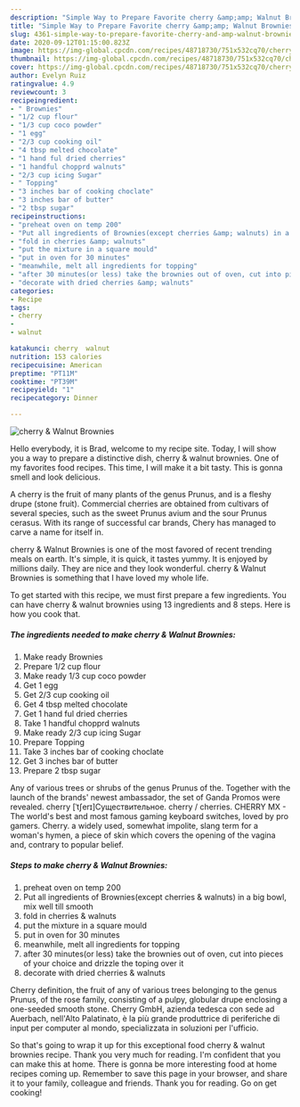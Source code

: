 ```yaml
---
description: "Simple Way to Prepare Favorite cherry &amp;amp; Walnut Brownies"
title: "Simple Way to Prepare Favorite cherry &amp;amp; Walnut Brownies"
slug: 4361-simple-way-to-prepare-favorite-cherry-and-amp-walnut-brownies
date: 2020-09-12T01:15:00.823Z
image: https://img-global.cpcdn.com/recipes/48718730/751x532cq70/cherry-walnut-brownies-recipe-main-photo.jpg
thumbnail: https://img-global.cpcdn.com/recipes/48718730/751x532cq70/cherry-walnut-brownies-recipe-main-photo.jpg
cover: https://img-global.cpcdn.com/recipes/48718730/751x532cq70/cherry-walnut-brownies-recipe-main-photo.jpg
author: Evelyn Ruiz
ratingvalue: 4.9
reviewcount: 3
recipeingredient:
- " Brownies"
- "1/2 cup flour"
- "1/3 cup coco powder"
- "1 egg"
- "2/3 cup cooking oil"
- "4 tbsp melted chocolate"
- "1 hand ful dried cherries"
- "1 handful chopprd walnuts"
- "2/3 cup icing Sugar"
- " Topping"
- "3 inches bar of cooking choclate"
- "3 inches bar of butter"
- "2 tbsp sugar"
recipeinstructions:
- "preheat oven on temp 200"
- "Put all ingredients of Brownies(except cherries &amp; walnuts) in a big bowl, mix well till smooth"
- "fold in cherries &amp; walnuts"
- "put the mixture in a square mould"
- "put in oven for 30 minutes"
- "meanwhile, melt all ingredients for topping"
- "after 30 minutes(or less) take the brownies out of oven, cut into pieces of your choice and drizzle the toping over it"
- "decorate with dried cherries &amp; walnuts"
categories:
- Recipe
tags:
- cherry
- 
- walnut

katakunci: cherry  walnut 
nutrition: 153 calories
recipecuisine: American
preptime: "PT11M"
cooktime: "PT39M"
recipeyield: "1"
recipecategory: Dinner

---
```



![cherry &amp; Walnut Brownies](https://img-global.cpcdn.com/recipes/48718730/751x532cq70/cherry-walnut-brownies-recipe-main-photo.jpg)

Hello everybody, it is Brad, welcome to my recipe site. Today, I will show you a way to prepare a distinctive dish, cherry &amp; walnut brownies. One of my favorites food recipes. This time, I will make it a bit tasty. This is gonna smell and look delicious.

A cherry is the fruit of many plants of the genus Prunus, and is a fleshy drupe (stone fruit). Commercial cherries are obtained from cultivars of several species, such as the sweet Prunus avium and the sour Prunus cerasus. With its range of successful car brands, Chery has managed to carve a name for itself in.

cherry &amp; Walnut Brownies is one of the most favored of recent trending meals on earth. It's simple, it is quick, it tastes yummy. It is enjoyed by millions daily. They are nice and they look wonderful. cherry &amp; Walnut Brownies is something that I have loved my whole life.


To get started with this recipe, we must first prepare a few ingredients. You can have cherry &amp; walnut brownies using 13 ingredients and 8 steps. Here is how you cook that.

<!--inarticleads1-->

##### The ingredients needed to make cherry &amp; Walnut Brownies:

1. Make ready  Brownies
1. Prepare 1/2 cup flour
1. Make ready 1/3 cup coco powder
1. Get 1 egg
1. Get 2/3 cup cooking oil
1. Get 4 tbsp melted chocolate
1. Get 1 hand ful dried cherries
1. Take 1 handful chopprd walnuts
1. Make ready 2/3 cup icing Sugar
1. Prepare  Topping
1. Take 3 inches bar of cooking choclate
1. Get 3 inches bar of butter
1. Prepare 2 tbsp sugar


Any of various trees or shrubs of the genus Prunus of the. Together with the launch of the brands&#39; newest ambassador, the set of Ganda Promos were revealed. cherry [ˈtʃerɪ]Существительное. cherry / cherries. CHERRY MX - The world&#39;s best and most famous gaming keyboard switches, loved by pro gamers. Cherry. a widely used, somewhat impolite, slang term for a woman&#39;s hymen, a piece of skin which covers the opening of the vagina and, contrary to popular belief. 

<!--inarticleads2-->

##### Steps to make cherry &amp; Walnut Brownies:

1. preheat oven on temp 200
1. Put all ingredients of Brownies(except cherries &amp; walnuts) in a big bowl, mix well till smooth
1. fold in cherries &amp; walnuts
1. put the mixture in a square mould
1. put in oven for 30 minutes
1. meanwhile, melt all ingredients for topping
1. after 30 minutes(or less) take the brownies out of oven, cut into pieces of your choice and drizzle the toping over it
1. decorate with dried cherries &amp; walnuts


Cherry definition, the fruit of any of various trees belonging to the genus Prunus, of the rose family, consisting of a pulpy, globular drupe enclosing a one-seeded smooth stone. Cherry GmbH, azienda tedesca con sede ad Auerbach, nell&#39;Alto Palatinato, è la più grande produttrice di periferiche di input per computer al mondo, specializzata in soluzioni per l&#39;ufficio. 

So that's going to wrap it up for this exceptional food cherry &amp; walnut brownies recipe. Thank you very much for reading. I'm confident that you can make this at home. There is gonna be more interesting food at home recipes coming up. Remember to save this page in your browser, and share it to your family, colleague and friends. Thank you for reading. Go on get cooking!
